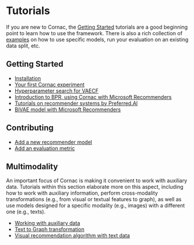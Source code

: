 # Tutorials

If you are new to Cornac, the [Getting Started](#getting-started) tutorials are a good beginning point to learn how to use the framework. There is also a rich collection of [examples](../examples#cornac-examples-directory) on how to use specific models, run your evaluation on an existing data split, etc.

## Getting Started

- [Installation](../README.md#installation)
- [Your first Cornac experiment](../README.md#getting-started-your-first-cornac-experiment) 
- [Hyperparameter search for VAECF](./param_search_vaecf.ipynb)
- [Introduction to BPR, using Cornac with Microsoft Recommenders](https://github.com/microsoft/recommenders/blob/main/examples/02_model_collaborative_filtering/cornac_bpr_deep_dive.ipynb)
- [Tutorials on recommender systems by Preferred.AI](https://github.com/PreferredAI/tutorials/tree/master/recommender-systems)
- [BiVAE model with Microsoft Recommenders](https://github.com/microsoft/recommenders/blob/staging/examples/02_model_collaborative_filtering/cornac_bivae_deep_dive.ipynb)

## Contributing

- [Add a new recommender model](./add_model.md)
- [Add an evaluation metric](./add_metric.md)

## Multimodality
An important focus of Cornac is making it convenient to work with auxiliary data. Tutorials within this section elaborate more on this aspect, including how to work with auxiliary information, perform cross-modality transformations (e.g., from visual or textual features to graph), as well as use models designed for a specific modality (e.g., images) with a different one (e.g., texts).

- [Working with auxiliary data](./working_with_auxiliary_data.md)
- [Text to Graph transformation](./text_to_graph.ipynb)
- [Visual recommendation algorithm with text data](./vbpr_text.ipynb)
